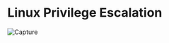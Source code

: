 # Linux Privilege Escalation

![Capture](https://github.com/Git-K3rnel/OSCP/assets/127470407/649fe5df-b62e-4a78-b1ee-6993f76d14b3)
